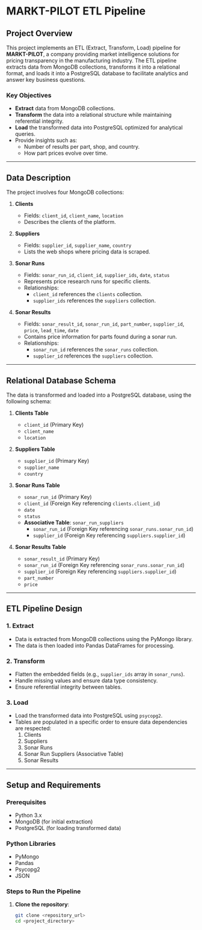 # MARKT-PILOT ETL Pipeline

## Project Overview

This project implements an ETL (Extract, Transform, Load) pipeline for **MARKT-PILOT**, a company providing market intelligence solutions for pricing transparency in the manufacturing industry. The ETL pipeline extracts data from MongoDB collections, transforms it into a relational format, and loads it into a PostgreSQL database to facilitate analytics and answer key business questions.

### Key Objectives
- **Extract** data from MongoDB collections.
- **Transform** the data into a relational structure while maintaining referential integrity.
- **Load** the transformed data into PostgreSQL optimized for analytical queries.
- Provide insights such as:
  - Number of results per part, shop, and country.
  - How part prices evolve over time.

---

## Data Description

The project involves four MongoDB collections:

1. **Clients**
   - Fields: `client_id`, `client_name`, `location`
   - Describes the clients of the platform.
   
2. **Suppliers**
   - Fields: `supplier_id`, `supplier_name`, `country`
   - Lists the web shops where pricing data is scraped.
   
3. **Sonar Runs**
   - Fields: `sonar_run_id`, `client_id`, `supplier_ids`, `date`, `status`
   - Represents price research runs for specific clients.
   - Relationships:
     - `client_id` references the `clients` collection.
     - `supplier_ids` references the `suppliers` collection.
   
4. **Sonar Results**
   - Fields: `sonar_result_id`, `sonar_run_id`, `part_number`, `supplier_id`, `price`, `lead_time`, `date`
   - Contains price information for parts found during a sonar run.
   - Relationships:
     - `sonar_run_id` references the `sonar_runs` collection.
     - `supplier_id` references the `suppliers` collection.

---

## Relational Database Schema

The data is transformed and loaded into a PostgreSQL database, using the following schema:

1. **Clients Table**
   - `client_id` (Primary Key)
   - `client_name`
   - `location`

2. **Suppliers Table**
   - `supplier_id` (Primary Key)
   - `supplier_name`
   - `country`

3. **Sonar Runs Table**
   - `sonar_run_id` (Primary Key)
   - `client_id` (Foreign Key referencing `clients.client_id`)
   - `date`
   - `status`
   - **Associative Table**: `sonar_run_suppliers`
     - `sonar_run_id` (Foreign Key referencing `sonar_runs.sonar_run_id`)
     - `supplier_id` (Foreign Key referencing `suppliers.supplier_id`)

4. **Sonar Results Table**
   - `sonar_result_id` (Primary Key)
   - `sonar_run_id` (Foreign Key referencing `sonar_runs.sonar_run_id`)
   - `supplier_id` (Foreign Key referencing `suppliers.supplier_id`)
   - `part_number`
   - `price`

---

## ETL Pipeline Design

### 1. Extract
- Data is extracted from MongoDB collections using the PyMongo library.
- The data is then loaded into Pandas DataFrames for processing.

### 2. Transform
- Flatten the embedded fields (e.g., `supplier_ids` array in `sonar_runs`).
- Handle missing values and ensure data type consistency.
- Ensure referential integrity between tables.

### 3. Load
- Load the transformed data into PostgreSQL using `psycopg2`.
- Tables are populated in a specific order to ensure data dependencies are respected:
  1. Clients
  2. Suppliers
  3. Sonar Runs
  4. Sonar Run Suppliers (Associative Table)
  5. Sonar Results

---

## Setup and Requirements

### Prerequisites
- Python 3.x
- MongoDB (for initial extraction)
- PostgreSQL (for loading transformed data)

### Python Libraries
- PyMongo
- Pandas
- Psycopg2
- JSON

### Steps to Run the Pipeline

1. **Clone the repository**:
   ```bash
   git clone <repository_url>
   cd <project_directory>
